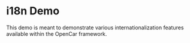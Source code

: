 # i18n Demo
This demo is meant to demonstrate various internationalization features available within the OpenCar framework.
